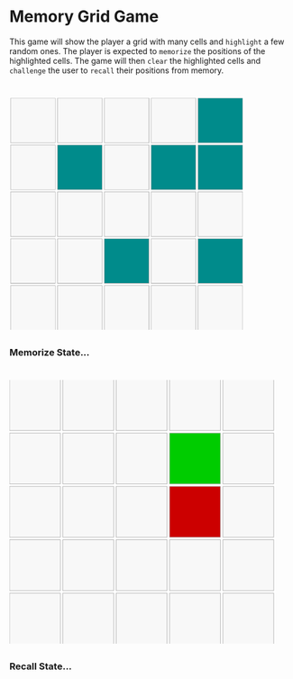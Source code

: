 # Memory Grid Game

This game will show the player a grid with many cells and `highlight` a few random ones. 
The player is expected to `memorize` the positions of the highlighted cells.
The game will then `clear` the highlighted cells and `challenge` the user to `recall` their positions from memory.

# ![](images/memorize.png)
### Memorize State...

# ![](images/recall.png)
### Recall State...